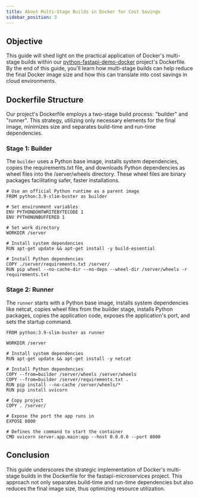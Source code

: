 ```yaml
---
title: About Multi-Stage Builds in Docker for Cost Savings
sidebar_position: 3
---
```

## Objective
This guide will shed light on the practical application of Docker's multi-stage builds within our [python-fastapi-demo-docker](https://github.com/aws-samples/python-fastapi-demo-docker) project's Dockerfile. By the end of this guide, you'll learn how multi-stage builds can help reduce the final Docker image size and how this can translate into cost savings in cloud environments.

## Dockerfile Structure
Our project's Dockerfile employs a two-stage build process: "builder" and "runner". This strategy, utilizing only necessary elements for the final image, minimizes size and separates build-time and run-time dependencies.

### Stage 1: Builder
The `builder` uses a Python base image, installs system dependencies, copies the requirements.txt file, and downloads Python dependencies as wheel files into the /server/wheels directory. These wheel files are binary packages facilitating safer, faster installations.

```
# Use an official Python runtime as a parent image
FROM python:3.9-slim-buster as builder

# Set environment variables
ENV PYTHONDONTWRITEBYTECODE 1
ENV PYTHONUNBUFFERED 1

# Set work directory
WORKDIR /server

# Install system dependencies
RUN apt-get update && apt-get install -y build-essential

# Install Python dependencies
COPY ./server/requirements.txt /server/
RUN pip wheel --no-cache-dir --no-deps --wheel-dir /server/wheels -r requirements.txt
```

### Stage 2: Runner
The `runner` starts with a Python base image, installs system dependencies like netcat, copies wheel files from the builder stage, installs Python packages, copies the application code, exposes the application's port, and sets the startup command.

```
FROM python:3.9-slim-buster as runner

WORKDIR /server

# Install system dependencies
RUN apt-get update && apt-get install -y netcat

# Install Python dependencies
COPY --from=builder /server/wheels /server/wheels
COPY --from=builder /server/requirements.txt .
RUN pip install --no-cache /server/wheels/*
RUN pip install uvicorn

# Copy project
COPY . /server/

# Expose the port the app runs in
EXPOSE 8000

# Defines the command to start the container
CMD uvicorn server.app.main:app --host 0.0.0.0 --port 8000
```

## Conclusion

This guide underscores the strategic implementation of Docker's multi-stage builds in the Dockerfile for the fastapi-microservices project. This approach not only separates build-time and run-time dependencies but also reduces the final image size, thus optimizing resource utilization.
